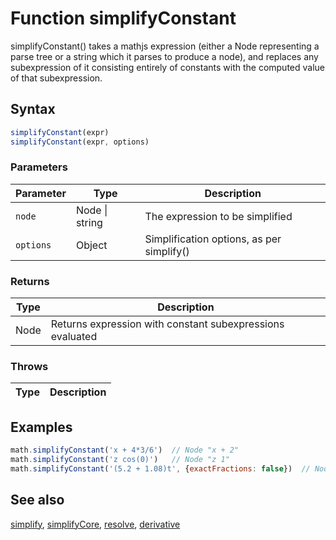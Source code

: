 <!-- Note: This file is automatically generated from source code comments. Changes made in this file will be overridden. -->

# Function simplifyConstant

simplifyConstant() takes a mathjs expression (either a Node representing
a parse tree or a string which it parses to produce a node), and replaces
any subexpression of it consisting entirely of constants with the computed
value of that subexpression.


## Syntax

```js
simplifyConstant(expr)
simplifyConstant(expr, options)
```

### Parameters

Parameter | Type | Description
--------- | ---- | -----------
`node` | Node &#124; string |  The expression to be simplified
`options` | Object |  Simplification options, as per simplify()

### Returns

Type | Description
---- | -----------
Node | Returns expression with constant subexpressions evaluated


### Throws

Type | Description
---- | -----------


## Examples

```js
math.simplifyConstant('x + 4*3/6')  // Node "x + 2"
math.simplifyConstant('z cos(0)')   // Node "z 1"
math.simplifyConstant('(5.2 + 1.08)t', {exactFractions: false})  // Node "6.28 t"
```


## See also

[simplify](simplify.md),
[simplifyCore](simplifyCore.md),
[resolve](resolve.md),
[derivative](derivative.md)
